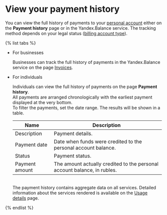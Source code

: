 # View your payment history

You can view the full history of payments to your [personal account](../concepts/personal-account.md#balance) either on the **Payment history** page or in the Yandex.Balance service. The tracking method depends on your legal status ([billing account type](../concepts/billing-account.md#ba-types)).

{% list tabs %}

- For businesses
  
  Businesses can track the full history of payments in the Yandex.Balance service on the page [Invoices](https://balance.yandex.com/invoices.xml).
  
- For individuals
  
  Individuals can view the full history of payments on the page **Payment history**.
  <br/>All payments are arranged chronologically with the earliest payment displayed at the very bottom.
  <br/>To filter the payments, set the date range. The results will be shown in a table.
  
  | Name | Description |
  | ----- | ----- |
  | Description | Payment details. |
  | Payment date | Date when funds were credited to the personal account balance. |
  | Status | Payment status. |
  | Payment amount | The amount actually credited to the  personal account balance, in rubles. |
  
  <br/>The payment history contains aggregate data on all services. Detailed information about the services rendered is available on the [Usage details](../operations/check-charges.md) page.
  
{% endlist %}

